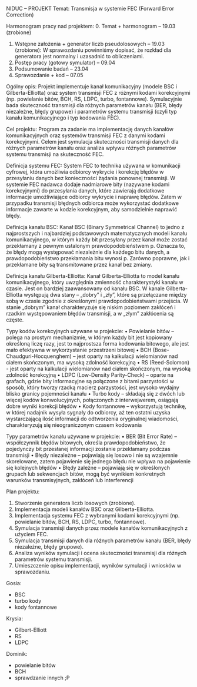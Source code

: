 NIDUC – PROJEKT
Temat: Transmisja w systemie FEC (Forward Error Correction)

Harmonogram pracy nad projektem:
0.	Temat + harmonogram – 19.03 (zrobione)
1.	Wstępne założenia + generator liczb pseudolosowych – 19.03 (zrobione):
W sprawozdaniu powinniśmy dopisać, że rozkład dla generatora jest normalny i uzasadnić to obliczeniami.
2.	Postęp pracy (gotowy symulator) – 09.04
3.	Podsumowanie badań – 23.04
4.	Sprawozdanie + kod – 07.05

Ogólny opis: Projekt implementuje kanał komunikacyjny (modele BSC i Gilberta-Elliotta) oraz system transmisji FEC z różnymi kodami korekcyjnymi (np. powielanie bitów, BCH, RS, LDPC, turbo, fontannowe). Symulacyjnie bada skuteczność transmisji dla różnych parametrów kanału (BER, błędy niezależne, błędy grupowe) i parametrów systemu transmisji (czyli typ kanału komunikacyjnego i typ kodowania FEC). 

Cel projektu: Program za zadanie ma implementację danych kanałów komunikacyjnych oraz systemów transmisji FEC z danymi kodami korekcyjnymi. Celem jest symulacja skuteczności transmisji danych dla różnych parametrów kanału oraz analiza wpływu różnych parametrów systemu transmisji na skuteczność FEC.

Definicja systemu FEC: System FEC to technika używana w komunikacji cyfrowej, która umożliwia odbiorcy wykrycie i korekcję błędów w przesyłaniu danych bez konieczności żądania ponownej transmisji. W systemie FEC nadawca dodaje nadmiarowe bity (nazywane kodami korekcyjnymi) do przesyłania danych, które zawierają dodatkowe informacje umożliwiające odbiorcy wykrycie i naprawę błędów. Zatem w przypadku transmisji błędnych odbiorca może wykorzystać dodatkowe informacje zawarte w kodzie korekcyjnym, aby samodzielnie naprawić błędy. 

Definicja kanału BSC: Kanał BSC (Binary Symmetrical Channel) to jedno z najprostszych i najbardziej podstawowych matematycznych modeli kanału komunikacyjnego, w którym każdy bit przesyłany przez kanał może zostać przekłamany z pewnym ustalonym prawdopodobieństwem p. Oznacza to, że błędy mogą występować niezależnie dla każdego bitu danych, a prawdopodobieństwo przekłamania bitu wynosi p. Zarówno poprawne, jak i przekłamane bity są transmitowane przez kanał bez zmiany. 

Definicja kanału Gilberta-Elliotta: Kanał Gilberta-Elliotta to model kanału komunikacyjnego, który uwzględnia zmienność charakterystyki kanału w czasie. Jest on bardziej zaawansowany od kanału BSC. W kanale Gilberta-Elliotta występują dwa stany – „dobry” i „zły”, które są przełączane między sobą w czasie zgodnie z określonymi prawdopodobieństwami przejścia. W stanie „dobrym” kanał charakteryzuje się niskim poziomem zakłóceń i rzadkim występowaniem błędów transmisji, a w „złym” zakłócenia są częste. 

Typy kodów korekcyjnych używane w projekcie:
•	Powielanie bitów – polega na prostym mechanizmie, w którym każdy bit jest kopiowany określoną liczę razy, jest to najprostsza forma kodowania bitowego, ale jest mało efektywna w wykorzystanie przestrzeni bitowej
•	BCH (Bose-Chaudguri-Hocquenghem) – jest oparty na kalkulacji wielomianów nad ciałem skończonym, ma wysoką zdolność korekcyjną
•	RS (Reed-Solomon) - jest oparty na kalkulacji wielomianów nad ciałem skończonym, ma wysoką zdolność korekcyjną
•	LDPC (Low-Density Parity-Check) – oparte na grafach, gdzie bity informacyjne są połączone z bitami parzystości w sposób, który tworzy rzadką macierz parzystości, jest wysoko wydajny blisko granicy pojemności kanału
•	Turbo kody – składają się z dwóch lub więcej kodów konwolucyjnych, połączonych z interwejwerem, osiągają dobre wyniki korekcji błędów
•	Kody fontannowe – wykorzystują technikę, w której nadajnik wysyła sygnały do odbiorcy, aż ten ostatni uzyska wystarczającą ilość informacji do odtworzenia oryginalnej wiadomości, charakteryzują się nieograniczonym czasem kodowania

Typy parametrów kanału używane w projekcie:
•	BER (Bit Error Rate) – współczynnik błędów bitowych, określa prawdopodobieństwo, że pojedynczy bit przesłanej informacji zostanie przekłamany podczas transmisji
•	Błędy niezależne – pojawiają się losowo i nie są wzajemnie skorelowane, zatem pojawienie się jednego błędu nie wpływa na pojawienie się kolejnych błędów
•	Błędy zależne – pojawiają się w określonych grupach lub sekwencjach bitów, mogą być wynikiem konkretnych warunków transmisyjnych, zakłóceń lub interferencji



Plan projektu:
1.	Stworzenie generatora liczb losowych (zrobione).
2.	Implementacja modeli kanałów BSC oraz Gilberta-Elliotta.
3.	Implementacja systemu FEC z wybranymi kodami korekcyjnymi (np. powielanie bitów, BCH, RS, LDPC, turbo, fontannowe).
4.	Symulacja transmisji danych przez modele kanałów komunikacyjnych z użyciem FEC.
5.	Symulacja transmisji danych dla różnych parametrów kanału (BER, błędy niezależne, błędy grupowe).
6.	Analiza wyników symulacji i ocena skuteczności transmisji dla różnych parametrów systemu transmisji.
7.	Umieszczenie opisu implementacji, wyników symulacji i wniosków w sprawozdaniu.



Gosia:
- BSC
- turbo kody
- kody fontannowe

Krysia:
- Gilbert-Elliott
- RS
- LDPC

Dominik:
- powielanie bitów
- BCH
- sprawdzanie innych ;P

